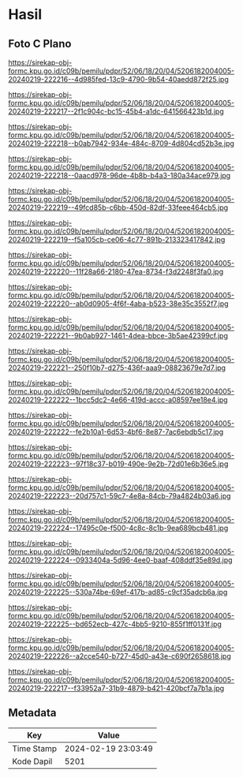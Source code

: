 # Hasil

## Foto C Plano

https://sirekap-obj-formc.kpu.go.id/c09b/pemilu/pdpr/52/06/18/20/04/5206182004005-20240219-222216--4d985fed-13c9-4790-9b54-40aedd872f25.jpg

https://sirekap-obj-formc.kpu.go.id/c09b/pemilu/pdpr/52/06/18/20/04/5206182004005-20240219-222217--2f1c904c-bc15-45b4-a1dc-641566423b1d.jpg

https://sirekap-obj-formc.kpu.go.id/c09b/pemilu/pdpr/52/06/18/20/04/5206182004005-20240219-222218--b0ab7942-934e-484c-8709-4d804cd52b3e.jpg

https://sirekap-obj-formc.kpu.go.id/c09b/pemilu/pdpr/52/06/18/20/04/5206182004005-20240219-222218--0aacd978-96de-4b8b-b4a3-180a34ace979.jpg

https://sirekap-obj-formc.kpu.go.id/c09b/pemilu/pdpr/52/06/18/20/04/5206182004005-20240219-222219--49fcd85b-c6bb-450d-82df-33feee464cb5.jpg

https://sirekap-obj-formc.kpu.go.id/c09b/pemilu/pdpr/52/06/18/20/04/5206182004005-20240219-222219--f5a105cb-ce06-4c77-891b-213323417842.jpg

https://sirekap-obj-formc.kpu.go.id/c09b/pemilu/pdpr/52/06/18/20/04/5206182004005-20240219-222220--11f28a66-2180-47ea-8734-f3d2248f3fa0.jpg

https://sirekap-obj-formc.kpu.go.id/c09b/pemilu/pdpr/52/06/18/20/04/5206182004005-20240219-222220--ab0d0905-4f6f-4aba-b523-38e35c3552f7.jpg

https://sirekap-obj-formc.kpu.go.id/c09b/pemilu/pdpr/52/06/18/20/04/5206182004005-20240219-222221--9b0ab927-1461-4dea-bbce-3b5ae42399cf.jpg

https://sirekap-obj-formc.kpu.go.id/c09b/pemilu/pdpr/52/06/18/20/04/5206182004005-20240219-222221--250f10b7-d275-436f-aaa9-08823679e7d7.jpg

https://sirekap-obj-formc.kpu.go.id/c09b/pemilu/pdpr/52/06/18/20/04/5206182004005-20240219-222222--1bcc5dc2-4e66-419d-accc-a08597ee18e4.jpg

https://sirekap-obj-formc.kpu.go.id/c09b/pemilu/pdpr/52/06/18/20/04/5206182004005-20240219-222222--fe2b10a1-6d53-4bf6-8e87-7ac6ebdb5c17.jpg

https://sirekap-obj-formc.kpu.go.id/c09b/pemilu/pdpr/52/06/18/20/04/5206182004005-20240219-222223--97f18c37-b019-490e-9e2b-72d01e6b36e5.jpg

https://sirekap-obj-formc.kpu.go.id/c09b/pemilu/pdpr/52/06/18/20/04/5206182004005-20240219-222223--20d757c1-59c7-4e8a-84cb-79a4824b03a6.jpg

https://sirekap-obj-formc.kpu.go.id/c09b/pemilu/pdpr/52/06/18/20/04/5206182004005-20240219-222224--17495c0e-f500-4c8c-8c1b-9ea689bcb481.jpg

https://sirekap-obj-formc.kpu.go.id/c09b/pemilu/pdpr/52/06/18/20/04/5206182004005-20240219-222224--0933404a-5d96-4ee0-baaf-408ddf35e89d.jpg

https://sirekap-obj-formc.kpu.go.id/c09b/pemilu/pdpr/52/06/18/20/04/5206182004005-20240219-222225--530a74be-69ef-417b-ad85-c9cf35adcb6a.jpg

https://sirekap-obj-formc.kpu.go.id/c09b/pemilu/pdpr/52/06/18/20/04/5206182004005-20240219-222225--bd652ecb-427c-4bb5-9210-855f1ff0131f.jpg

https://sirekap-obj-formc.kpu.go.id/c09b/pemilu/pdpr/52/06/18/20/04/5206182004005-20240219-222226--a2cce540-b727-45d0-a43e-c690f2658618.jpg

https://sirekap-obj-formc.kpu.go.id/c09b/pemilu/pdpr/52/06/18/20/04/5206182004005-20240219-222217--f33952a7-31b9-4879-b421-420bcf7a7b1a.jpg


## Metadata

| Key        | Value               |
| ---------- | ------------------- |
| Time Stamp | 2024-02-19 23:03:49 |
| Kode Dapil | 5201                |



